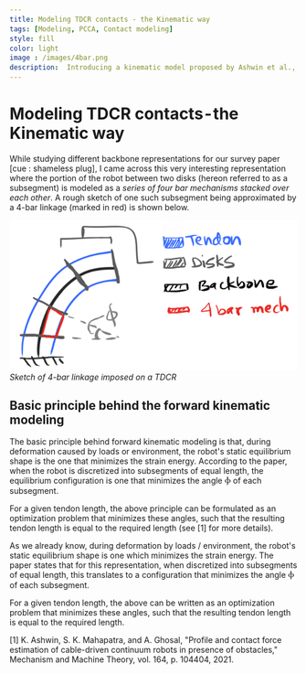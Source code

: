 ```yaml
---
title: Modeling TDCR contacts - the Kinematic way
tags: [Modeling, PCCA, Contact modeling]
style: fill
color: light
image : /images/4bar.png
description:  Introducing a kinematic model proposed by Ashwin et al., 2021, rewritten the PCCA way
---
```


# Modeling TDCR contacts - the Kinematic way

While studying different backbone representations for our survey paper [cue : shameless plug], I came across this very interesting representation where the portion of the robot between two disks (hereon referred to as a subsegment) is modeled as a _series of four bar mechanisms stacked over each other_. A rough sketch of one such subsegment being approximated by a 4-bar linkage (marked in red) is shown below.

![](/images/4bar.png)*Sketch of 4-bar linkage imposed on a TDCR*

## Basic principle behind the forward kinematic modeling

The basic principle behind forward kinematic modeling is that, during deformation caused by loads or environment, the robot's static equilibrium shape is the one that minimizes the strain energy. According to the paper, when the robot is discretized into subsegments of equal length, the equilibrium configuration is one that minimizes the angle Ⲫ of each subsegment.

For a given tendon length, the above principle can be formulated as an optimization problem that minimizes these angles, such that the resulting tendon length is equal to the required length (see [1] for more details).

As we already know, during deformation by loads / environment, the robot's static equilibrium shape is one which minimizes the strain energy. The paper states that for this representation, when discretized into subsegments of equal length, this translates to a configuration that minimizes the angle Ⲫ of each subsegment.

For a given tendon length, the above can be written as an optimization problem that minimizes these angles, such that the resulting tendon length is equal to the required length.

[1] K. Ashwin, S. K. Mahapatra, and A. Ghosal, "Profile and contact force estimation of cable-driven
continuum robots in presence of obstacles," Mechanism and Machine Theory, vol. 164, p. 104404, 2021.
